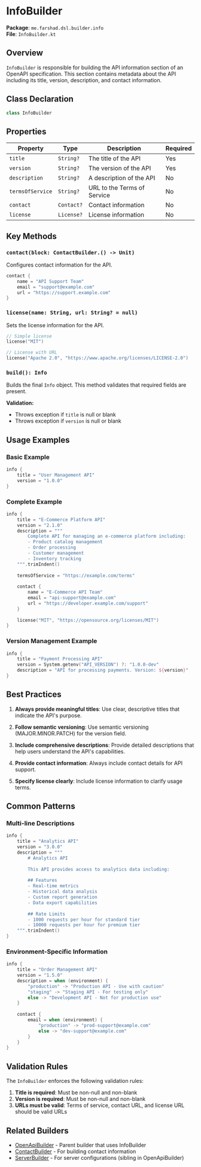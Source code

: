 # InfoBuilder

**Package**: `me.farshad.dsl.builder.info`  
**File**: `InfoBuilder.kt`

## Overview

`InfoBuilder` is responsible for building the API information section of an OpenAPI specification. This section contains metadata about the API including its title, version, description, and contact information.

## Class Declaration

```kotlin
class InfoBuilder
```

## Properties

| Property | Type | Description | Required |
|----------|------|-------------|----------|
| `title` | `String?` | The title of the API | Yes |
| `version` | `String?` | The version of the API | Yes |
| `description` | `String?` | A description of the API | No |
| `termsOfService` | `String?` | URL to the Terms of Service | No |
| `contact` | `Contact?` | Contact information | No |
| `license` | `License?` | License information | No |

## Key Methods

### `contact(block: ContactBuilder.() -> Unit)`
Configures contact information for the API.

```kotlin
contact {
    name = "API Support Team"
    email = "support@example.com"
    url = "https://support.example.com"
}
```

### `license(name: String, url: String? = null)`
Sets the license information for the API.

```kotlin
// Simple license
license("MIT")

// License with URL
license("Apache 2.0", "https://www.apache.org/licenses/LICENSE-2.0")
```

### `build(): Info`
Builds the final `Info` object. This method validates that required fields are present.

**Validation:**
- Throws exception if `title` is null or blank
- Throws exception if `version` is null or blank

## Usage Examples

### Basic Example

```kotlin
info {
    title = "User Management API"
    version = "1.0.0"
}
```

### Complete Example

```kotlin
info {
    title = "E-Commerce Platform API"
    version = "2.1.0"
    description = """
        Complete API for managing an e-commerce platform including:
        - Product catalog management
        - Order processing
        - Customer management
        - Inventory tracking
    """.trimIndent()
    
    termsOfService = "https://example.com/terms"
    
    contact {
        name = "E-Commerce API Team"
        email = "api-support@example.com"
        url = "https://developer.example.com/support"
    }
    
    license("MIT", "https://opensource.org/licenses/MIT")
}
```

### Version Management Example

```kotlin
info {
    title = "Payment Processing API"
    version = System.getenv("API_VERSION") ?: "1.0.0-dev"
    description = "API for processing payments. Version: ${version}"
}
```

## Best Practices

1. **Always provide meaningful titles**: Use clear, descriptive titles that indicate the API's purpose.

2. **Follow semantic versioning**: Use semantic versioning (MAJOR.MINOR.PATCH) for the version field.

3. **Include comprehensive descriptions**: Provide detailed descriptions that help users understand the API's capabilities.

4. **Provide contact information**: Always include contact details for API support.

5. **Specify license clearly**: Include license information to clarify usage terms.

## Common Patterns

### Multi-line Descriptions

```kotlin
info {
    title = "Analytics API"
    version = "3.0.0"
    description = """
        # Analytics API
        
        This API provides access to analytics data including:
        
        ## Features
        - Real-time metrics
        - Historical data analysis
        - Custom report generation
        - Data export capabilities
        
        ## Rate Limits
        - 1000 requests per hour for standard tier
        - 10000 requests per hour for premium tier
    """.trimIndent()
}
```

### Environment-Specific Information

```kotlin
info {
    title = "Order Management API"
    version = "1.5.0"
    description = when (environment) {
        "production" -> "Production API - Use with caution"
        "staging" -> "Staging API - For testing only"
        else -> "Development API - Not for production use"
    }
    
    contact {
        email = when (environment) {
            "production" -> "prod-support@example.com"
            else -> "dev-support@example.com"
        }
    }
}
```

## Validation Rules

The `InfoBuilder` enforces the following validation rules:

1. **Title is required**: Must be non-null and non-blank
2. **Version is required**: Must be non-null and non-blank
3. **URLs must be valid**: Terms of service, contact URL, and license URL should be valid URLs

## Related Builders

- [OpenApiBuilder](../core/OpenApiBuilder.md) - Parent builder that uses InfoBuilder
- [ContactBuilder](ContactBuilder.md) - For building contact information
- [ServerBuilder](ServerBuilder.md) - For server configurations (sibling in OpenApiBuilder)